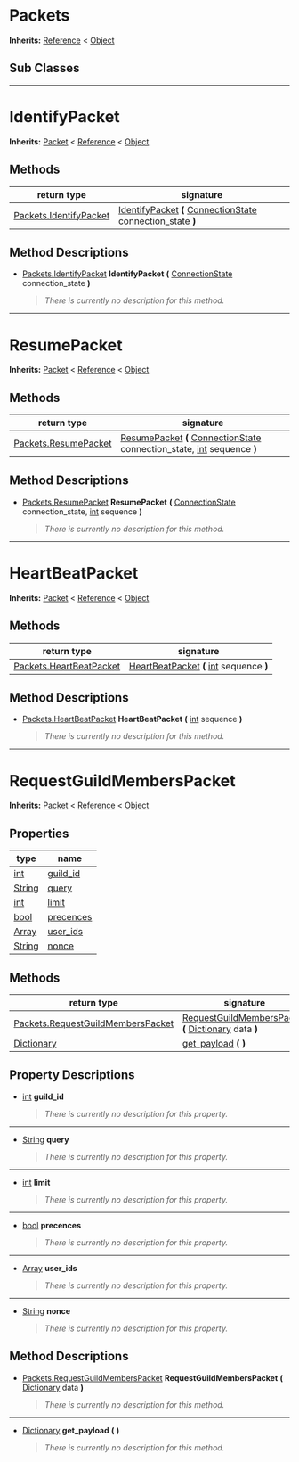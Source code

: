   
# Packets
  
**Inherits:** [Reference](https://docs.godotengine.org/en/3.5/classes/class_reference.html) < [Object](https://docs.godotengine.org/en/3.5/classes/class_object.html)  
  
  
## Sub Classes
  
________________
  
  
# IdentifyPacket
  
**Inherits:** [Packet](./class_packet.md) < [Reference](https://docs.godotengine.org/en/3.5/classes/class_reference.html) < [Object](https://docs.godotengine.org/en/3.5/classes/class_object.html)  
  
  
## Methods
  
| return type                                                 | signature                                                                                                            |
|-------------------------------------------------------------|----------------------------------------------------------------------------------------------------------------------|
| [Packets.IdentifyPacket](./class_packets.md#identifypacket) | [IdentifyPacket](#method-IdentifyPacket) **(** [ConnectionState](./class_connectionstate.md) connection\_state **)** |  
  
## Method Descriptions
  
- <a name="method-IdentifyPacket"></a>[Packets.IdentifyPacket](./class_packets.md#identifypacket) **IdentifyPacket** **(** [ConnectionState](./class_connectionstate.md) connection\_state **)**  
  
	> *There is currently no description for this method.*
  
________________
  
  
# ResumePacket
  
**Inherits:** [Packet](./class_packet.md) < [Reference](https://docs.godotengine.org/en/3.5/classes/class_reference.html) < [Object](https://docs.godotengine.org/en/3.5/classes/class_object.html)  
  
  
## Methods
  
| return type                                             | signature                                                                                                                                                                                    |
|---------------------------------------------------------|----------------------------------------------------------------------------------------------------------------------------------------------------------------------------------------------|
| [Packets.ResumePacket](./class_packets.md#resumepacket) | [ResumePacket](#method-ResumePacket) **(** [ConnectionState](./class_connectionstate.md) connection\_state, [int](https://docs.godotengine.org/en/3.5/classes/class_int.html) sequence **)** |  
  
## Method Descriptions
  
- <a name="method-ResumePacket"></a>[Packets.ResumePacket](./class_packets.md#resumepacket) **ResumePacket** **(** [ConnectionState](./class_connectionstate.md) connection\_state, [int](https://docs.godotengine.org/en/3.5/classes/class_int.html) sequence **)**  
  
	> *There is currently no description for this method.*
  
________________
  
  
# HeartBeatPacket
  
**Inherits:** [Packet](./class_packet.md) < [Reference](https://docs.godotengine.org/en/3.5/classes/class_reference.html) < [Object](https://docs.godotengine.org/en/3.5/classes/class_object.html)  
  
  
## Methods
  
| return type                                                   | signature                                                                                                                         |
|---------------------------------------------------------------|-----------------------------------------------------------------------------------------------------------------------------------|
| [Packets.HeartBeatPacket](./class_packets.md#heartbeatpacket) | [HeartBeatPacket](#method-HeartBeatPacket) **(** [int](https://docs.godotengine.org/en/3.5/classes/class_int.html) sequence **)** |  
  
## Method Descriptions
  
- <a name="method-HeartBeatPacket"></a>[Packets.HeartBeatPacket](./class_packets.md#heartbeatpacket) **HeartBeatPacket** **(** [int](https://docs.godotengine.org/en/3.5/classes/class_int.html) sequence **)**  
  
	> *There is currently no description for this method.*
  
________________
  
  
# RequestGuildMembersPacket
  
**Inherits:** [Packet](./class_packet.md) < [Reference](https://docs.godotengine.org/en/3.5/classes/class_reference.html) < [Object](https://docs.godotengine.org/en/3.5/classes/class_object.html)  
  
  
## Properties
  
| type                                                                    | name                             |
|-------------------------------------------------------------------------|----------------------------------|
| [int](https://docs.godotengine.org/en/3.5/classes/class_int.html)       | [guild\_id](#property-guild-id)  |
| [String](https://docs.godotengine.org/en/3.5/classes/class_string.html) | [query](#property-query)         |
| [int](https://docs.godotengine.org/en/3.5/classes/class_int.html)       | [limit](#property-limit)         |
| [bool](https://docs.godotengine.org/en/3.5/classes/class_bool.html)     | [precences](#property-precences) |
| [Array](https://docs.godotengine.org/en/3.5/classes/class_array.html)   | [user\_ids](#property-user-ids)  |
| [String](https://docs.godotengine.org/en/3.5/classes/class_string.html) | [nonce](#property-nonce)         |  
  
## Methods
  
| return type                                                                       | signature                                                                                                                                                       |
|-----------------------------------------------------------------------------------|-----------------------------------------------------------------------------------------------------------------------------------------------------------------|
| [Packets.RequestGuildMembersPacket](./class_packets.md#requestguildmemberspacket) | [RequestGuildMembersPacket](#method-RequestGuildMembersPacket) **(** [Dictionary](https://docs.godotengine.org/en/3.5/classes/class_dictionary.html) data **)** |
| [Dictionary](https://docs.godotengine.org/en/3.5/classes/class_dictionary.html)   | [get\_payload](#method-get-payload) **(**  **)**                                                                                                                |  
  
## Property Descriptions
  
- <a name="property-guild-id"></a>[int](https://docs.godotengine.org/en/3.5/classes/class_int.html) **guild_id**  
  
	> *There is currently no description for this property.*  
________________

- <a name="property-query"></a>[String](https://docs.godotengine.org/en/3.5/classes/class_string.html) **query**  
  
	> *There is currently no description for this property.*  
________________

- <a name="property-limit"></a>[int](https://docs.godotengine.org/en/3.5/classes/class_int.html) **limit**  
  
	> *There is currently no description for this property.*  
________________

- <a name="property-precences"></a>[bool](https://docs.godotengine.org/en/3.5/classes/class_bool.html) **precences**  
  
	> *There is currently no description for this property.*  
________________

- <a name="property-user-ids"></a>[Array](https://docs.godotengine.org/en/3.5/classes/class_array.html) **user_ids**  
  
	> *There is currently no description for this property.*  
________________

- <a name="property-nonce"></a>[String](https://docs.godotengine.org/en/3.5/classes/class_string.html) **nonce**  
  
	> *There is currently no description for this property.*
  
  
## Method Descriptions
  
- <a name="method-RequestGuildMembersPacket"></a>[Packets.RequestGuildMembersPacket](./class_packets.md#requestguildmemberspacket) **RequestGuildMembersPacket** **(** [Dictionary](https://docs.godotengine.org/en/3.5/classes/class_dictionary.html) data **)**  
  
	> *There is currently no description for this method.*  
________________

- <a name="method-get-payload"></a>[Dictionary](https://docs.godotengine.org/en/3.5/classes/class_dictionary.html) **get\_payload** **(**  **)**  
  
	> *There is currently no description for this method.*
  
